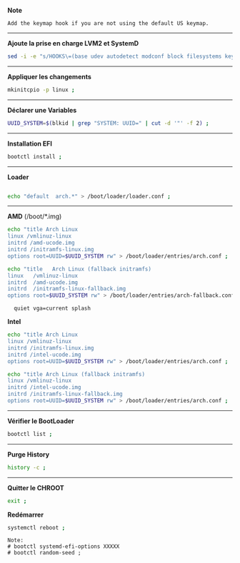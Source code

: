 **Note**
```
Add the keymap hook if you are not using the default US keymap.
```


----------------------------------------------------------------------------------------------------------------------------------------------------------------------
**Ajoute la prise en charge LVM2 et SystemD**
```bash
sed -i -e "s/HOOKS\=(base udev autodetect modconf block filesystems keyboard fsck)/HOOKS\=(base systemd autodetect modconf block lvm2 filesystems keyboard fsck)/g" /etc/mkinitcpio.conf ;
```

----------------------------------------------------------------------------------------------------------------------------------------------------------------------
**Appliquer les changements**
```bash
mkinitcpio -p linux ;
```

----------------------------------------------------------------------------------------------------------------------------------------------------------------------
**Déclarer une Variables**
```bash
UUID_SYSTEM=$(blkid | grep "SYSTEM: UUID=" | cut -d '"' -f 2) ;
```

----------------------------------------------------------------------------------------------------------------------------------------------------------------------
**Installation EFI**
```bash
bootctl install ;
```

----------------------------------------------------------------------------------------------------------------------------------------------------------------------
**Loader**
```bash

echo "default  arch.*" > /boot/loader/loader.conf ;
```

----------------------------------------------------------------------------------------------------------------------------------------------------------------------
**AMD** (/boot/*.img)
```bash
echo "title Arch Linux
linux /vmlinuz-linux
initrd /amd-ucode.img
initrd /initramfs-linux.img
options root=UUID=$UUID_SYSTEM rw" > /boot/loader/entries/arch.conf ;

echo "title   Arch Linux (fallback initramfs)
linux   /vmlinuz-linux
initrd  /amd-ucode.img
initrd  /initramfs-linux-fallback.img
options root=$UUID_SYSTEM rw" > /boot/loader/entries/arch-fallback.conf ;
```
```
  quiet vga=current splash
```

**Intel**
```bash
echo "title Arch Linux
linux /vmlinuz-linux
initrd /initramfs-linux.img
initrd /intel-ucode.img
options root=UUID=$UUID_SYSTEM rw" > /boot/loader/entries/arch.conf ;

echo "title Arch Linux (fallback initramfs)
linux /vmlinuz-linux
initrd /intel-ucode.img
initrd /initramfs-linux-fallback.img
options root=UUID=$UUID_SYSTEM rw" > /boot/loader/entries/arch.conf ;
```

----------------------------------------------------------------------------------------------------------------------------------------------------------------------
**Vérifier le BootLoader**
```bash
bootctl list ;
```

----------------------------------------------------------------------------------------------------------------------------------------------------------------------
**Purge History**
```bash
history -c ;
```



----------------------------------------------------------------------------------------------------------------------------------------------------------------------
**Quitter le CHROOT**
```bash
exit ;
```


**Redémarrer**
```bash
systemctl reboot ;
```




```
Note: 
# bootctl systemd-efi-options XXXXX
# bootctl random-seed ;
```
